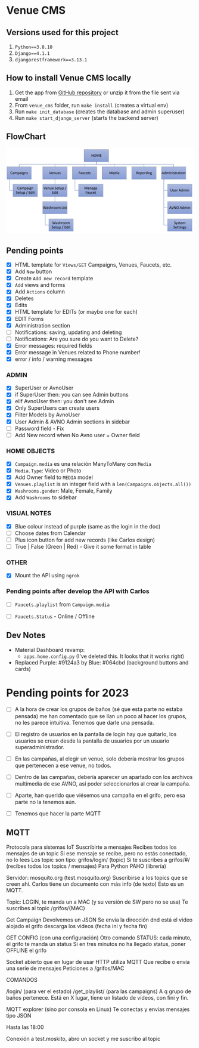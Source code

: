 # Venue CMS

## Versions used for this project
1) `Python==3.8.10`
2) `Django==4.1.1`
3) `djangorestframework==3.13.1`

## How to install Venue CMS locally
1) Get the app from [GitHub repository](https://github.com/Quitiweb/venue_cms/) or unzip it from the file sent via email
2) From `venue_cms` folder, run `make install` (creates a virtual env)
3) Run `make init_database` (creates the database and admin superuser)
4) Run `make start_django_server` (starts the backend server)

## FlowChart

![img.png](img.png)

## Pending points

- [x] HTML template for `Views/GET` Campaigns, Venues, Faucets, etc.
- [x] Add `New` button
- [x] Create `Add new record` template
- [x] `Add` views and forms
- [x] Add `Actions` column
- [x] Deletes
- [x] Edits
- [x] HTML template for EDITs (or maybe one for each)
- [x] EDIT Forms
- [x] Administration section
- [ ] Notifications: saving, updating and deleting
- [ ] Notifications: Are you sure do you want to Delete?
- [x] Error messages: required fields
- [x] Error message in Venues related to Phone number!
- [x] error / info / warning messages

### ADMIN
- [x] SuperUser or AvnoUser
- [x] if SuperUser then: you can see Admin buttons
- [x] elif AvnoUser then: you don't see Admin
- [x] Only SuperUsers can create users
- [x] Filter Models by AvnoUser
- [x] User Admin & AVNO Admin sections in sidebar
- [ ] Password field - Fix
- [ ] Add New record when No Avno user = Owner field

### HOME OBJECTS
- [x] `Campaign.media` es una relación ManyToMany con `Media`
- [x] `Media.Type`: Video or Photo
- [x] Add Owner field to `MEDIA` model
- [x] `Venues.playlist` is an integer field with a `len(Campaigns.objects.all())`
- [x] `Washrooms.gender`: Male, Female, Family
- [x] Add `Washrooms` to sidebar

### VISUAL NOTES
- [X] Blue colour instead of purple (same as the login in the doc)
- [ ] Choose dates from Calendar
- [ ] Plus icon button for add new records (like Carlos design)
- [ ] True | False (Green | Red) - Give it some format in table

### OTHER
- [x] Mount the API using `ngrok`

### Pending points after develop the API with Carlos
- [ ] `Faucets.playlist` from `Campaign.media`
- [ ] `Faucets.Status` - Online / Offline


## Dev Notes
- Material Dashboard revamp:
    - `apps.home.config.py` (I've deleted this. It looks that it works right)
- Replaced Purple: #9124a3 by Blue: #064cbd (background buttons and cards)


# Pending points for 2023

- [ ] A la hora de crear los grupos de baños (sé que esta parte no estaba pensada) me han comentado que se lían un poco al hacer los grupos, no les parece intuitiva. Tenemos que darle una pensada.
- [ ] El registro de usuarios en la pantalla de login hay que quitarlo, los usuarios se crean desde la pantalla de usuarios por un usuario superadministrador.
- [ ] En las campañas, al elegir un venue, solo debería mostrar los grupos que pertenecen a ese venue, no todos.
- [ ] Dentro de las campañas, debería aparecer un apartado con los archivos multimedia de ese AVNO, así poder seleccionarlos al crear la campaña.
- [ ] Aparte, han querido que viésemos una campaña en el grifo, pero esa parte no la tenemos aún.
- [ ] Tenemos que hacer la parte MQTT


## MQTT

Protocola para sistemas IoT
Suscribirte a mensajes
Recibes todos los mensajes de un topic
Si ese mensaje se recibe, pero no estás conectado, no lo lees
Los topic son tipo: grifos/login/ (topic)
Si te suscribes a grifos/#/ (recibes todos los topics / mensajes)
Para Python PAHO (librería)

Servidor: mosquito.org (test.mosquito.org)
Suscribirse a los topics que se creen ahí.
Carlos tiene un documento con más info (de texto)
Esto es un MQTT.

Topic: LOGIN, te manda un a MAC (y su versión de SW pero no se usa)
Te suscribes al topic /grifos/{MAC}

Get Campaign
Devolvemos un JSON
Se envía la dirección dnd está el video alojado
el grifo descarga los videos (fecha ini y fecha fin)

GET CONFIG (con una configuración)
Otro comando STATUS: cada minuto, el grifo te manda un status
Si en tres minutos no ha llegado status, poner OFFLINE el grifo

Socket abierto que en lugar de usar HTTP utiliza MQTT
Que recibe o envía una serie de mensajes
Peticiones a /grifos/MAC

COMANDOS

/login/ (para ver el estado)
/get_playlist/ (para las campaigns)
A q grupo de baños pertenece. Está en X lugar, tiene un listado de vídeos, con fini y fin.

MQTT explorer (sino por consola en Linux)
Te conectas y envías mensajes tipo JSON

Hasta las 18:00

Conexión a test.moskito, abro un socket y me suscribo al topic
